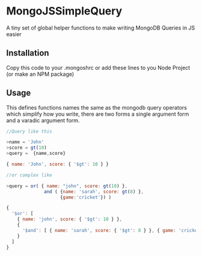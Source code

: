 # MongoJSSimpleQuery
A tiny set of global helper functions to make writing MongoDB Queries in JS easier

## Installation

Copy this code to your .mongoshrc or add these lines to you Node Project (or make an NPM package)

## Usage

This defines functions names the same as the mongodb query operators which simplify how you write, there are two forms
a single argument form and a varadic argument form. 

```js
//Query like this

>name = 'John'
>score = gt(10)
>query =  {name,score}

{ name: 'John', score: { '$gt': 10 } }

//or complex like

>query = or( { name: "john", score: gt(10) }, 
              and ( {name: 'sarah', score: gt(8) }, 
                    {game:'cricket'}) )

{
  '$or': [
    { name: 'john', score: { '$gt': 10 } },
    {
      '$and': [ { name: 'sarah', score: { '$gt': 8 } }, { game: 'cricket' } ]
    }
  ]
}


```
